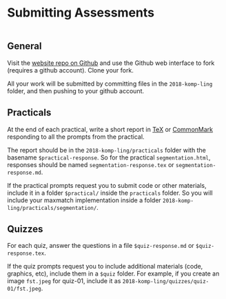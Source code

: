 <!--
vim: tw=70
SPDX-License-Identifier: (CC-BY-SA-4.0 OR GFDL-1.3-or-later)
Copyright 2018 Nick Howell
-->

# Submitting Assessments

<div style="column-width:30em">

## General

Visit the [website repo on
Github](https://github.com/ftyers/ftyers.github.io) and use the Github
web interface to fork (requires a github account). Clone your fork.

All your work will be submitted by committing files in the
`2018-komp-ling` folder, and then pushing to your github account.

## Practicals

At the end of each practical, write a short report in [TeX][tex] or
[CommonMark][commonmark] responding to all the prompts from the
practical.

The report should be in the `2018-komp-ling/practicals` folder with
the basename `$practical-response`. So for the practical
`segmentation.html`, responses should be named
`segmentation-response.tex` or `segmentation-response.md`.

If the practical prompts request you to submit code or other
materials, include it in a folder `$practical/` inside the
`practicals` folder. So you will include your maxmatch implementation
inside a folder `2018-komp-ling/practicals/segmentation/`.

## Quizzes

For each quiz, answer the questions in a file `$quiz-response.md` or
`$quiz-response.tex`.

If the quiz prompts request you to include additional materials (code,
graphics, etc), include them in a `$quiz` folder. For example, if you
create an image `fst.jpeg` for quiz-01, include it as
`2018-komp-ling/quizzes/quiz-01/fst.jpeg`.

</div>

[tex]:         http://www.tug.org/texlive/
[commonmark]:  https://commonmark.org/
